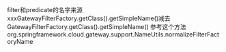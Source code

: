 filter和predicate的名字来源
xxxGatewayFilterFactory.getClass().getSimpleName()减去
GatewayFilterFactory.getClass().getSimpleName()
参考这个方法org.springframework.cloud.gateway.support.NameUtils.normalizeFilterFactoryName